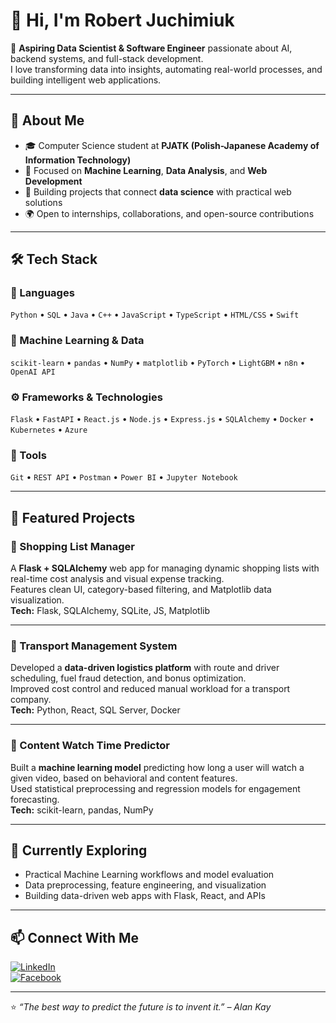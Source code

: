 # 👋 Hi, I'm Robert Juchimiuk

🎯 **Aspiring Data Scientist & Software Engineer** passionate about AI, backend systems, and full-stack development.  
I love transforming data into insights, automating real-world processes, and building intelligent web applications.

---

## 🧠 About Me

- 🎓 Computer Science student at **PJATK (Polish-Japanese Academy of Information Technology)**
- 🤖 Focused on **Machine Learning**, **Data Analysis**, and **Web Development**
- 🚀 Building projects that connect **data science** with practical web solutions
- 🌍 Open to internships, collaborations, and open-source contributions

---

## 🛠️ Tech Stack

### 🧩 Languages
`Python` • `SQL` • `Java` • `C++` • `JavaScript` • `TypeScript` • `HTML/CSS` • `Swift`

### 🤖 Machine Learning & Data
`scikit-learn` • `pandas` • `NumPy` • `matplotlib` • `PyTorch` • `LightGBM` • `n8n` • `OpenAI API`

### ⚙️ Frameworks & Technologies
`Flask` • `FastAPI` • `React.js` • `Node.js` • `Express.js` • `SQLAlchemy` • `Docker` • `Kubernetes` • `Azure`

### 🧰 Tools
`Git` • `REST API` • `Postman` • `Power BI` • `Jupyter Notebook`

---

## 🧩 Featured Projects

### 🛒 Shopping List Manager
A **Flask + SQLAlchemy** web app for managing dynamic shopping lists with real-time cost analysis and visual expense tracking.  
Features clean UI, category-based filtering, and Matplotlib data visualization.  
**Tech:** Flask, SQLAlchemy, SQLite, JS, Matplotlib

---

### 🚚 Transport Management System
Developed a **data-driven logistics platform** with route and driver scheduling, fuel fraud detection, and bonus optimization.  
Improved cost control and reduced manual workload for a transport company.  
**Tech:** Python, React, SQL Server, Docker

---

### 🎥 Content Watch Time Predictor
Built a **machine learning model** predicting how long a user will watch a given video, based on behavioral and content features.  
Used statistical preprocessing and regression models for engagement forecasting.  
**Tech:** scikit-learn, pandas, NumPy

---

## 🌱 Currently Exploring
- Practical Machine Learning workflows and model evaluation
- Data preprocessing, feature engineering, and visualization
- Building data-driven web apps with Flask, React, and APIs

---

## 📫 Connect With Me

[![LinkedIn](https://img.shields.io/badge/LinkedIn-blue?style=flat-square&logo=linkedin)](https://www.linkedin.com/in/juchimiuk-robert/)  
[![Facebook](https://img.shields.io/badge/Facebook-blue?style=flat-square&logo=facebook)](https://www.facebook.com/robert.juchimiuk.1/?locale=pl_PL)  

---

⭐️ *“The best way to predict the future is to invent it.” – Alan Kay*
